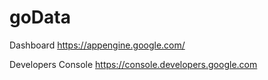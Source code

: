 goData
======

Dashboard
https://appengine.google.com/

Developers Console
https://console.developers.google.com

